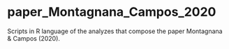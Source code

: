 # paper_Montagnana_Campos_2020
Scripts in R language of the analyzes that compose the paper Montagnana &amp; Campos (2020).
